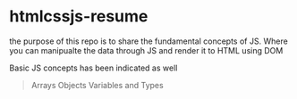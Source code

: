 # htmlcssjs-resume

the purpose of this repo is to share the fundamental concepts of JS.
Where you can manipualte the data through JS and render it to HTML using DOM

Basic JS concepts has been indicated as well
> Arrays
> Objects
> Variables and Types
